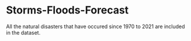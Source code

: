 # Storms-Floods-Forecast

All the natural disasters that have occured since 1970 to 2021 are included in the dataset.
